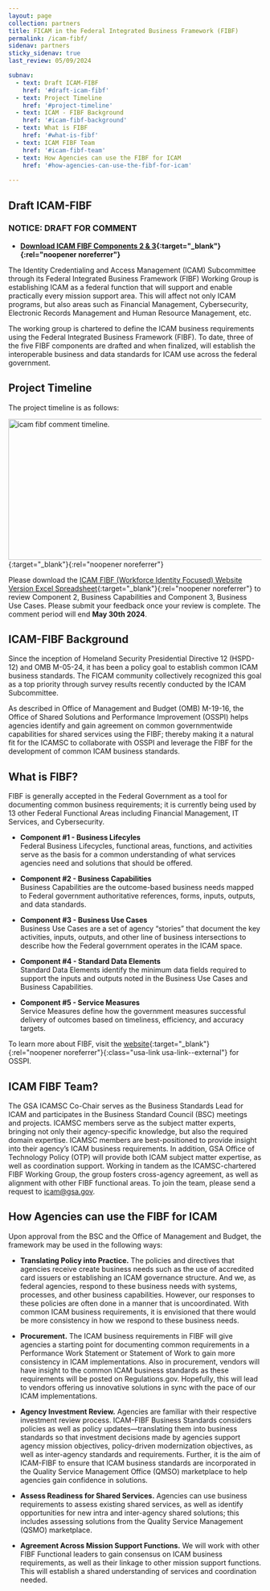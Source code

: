 ```yaml
---
layout: page
collection: partners
title: FICAM in the Federal Integrated Business Framework (FIBF)
permalink: /icam-fibf/
sidenav: partners
sticky_sidenav: true
last_review: 05/09/2024

subnav:
  - text: Draft ICAM-FIBF
    href: '#draft-icam-fibf'
  - text: Project Timeline
    href: '#project-timeline'
  - text: ICAM - FIBF Background
    href: '#icam-fibf-background'
  - text: What is FIBF
    href: '#what-is-fibf'
  - text: ICAM FIBF Team
    href: '#icam-fibf-team'
  - text: How Agencies can use the FIBF for ICAM
    href: '#how-agencies-can-use-the-fibf-for-icam'
    
---
```


## Draft ICAM-FIBF

### NOTICE: DRAFT FOR COMMENT    

- **[Download ICAM FIBF Components 2 & 3]({{site.baseurl}}/docs/icam-fibf-workforce-identity-focused-excel-spreadsheet.xlsx){:target="_blank"}{:rel="noopener noreferrer"}**

The Identity Credentialing and Access Management (ICAM) Subcommittee  through its Federal Integrated Business Framework (FIBF) Working Group is establishing ICAM as a federal function that will support and enable practically every mission support area. This will affect not only ICAM programs, but also areas such as Financial Management, Cybersecurity, Electronic Records Management and Human Resource Management, etc.   

The working group is chartered to define the ICAM business requirements using the Federal Integrated Business Framework (FIBF). To date, three of the five FIBF components are drafted and when finalized, will establish the interoperable business and data standards for ICAM use across the federal government.

## Project Timeline

The project timeline is as follows:

[<img src="{{site.baseurl}}/assets/img/framework-comment-timeline.png" alt="icam fibf comment timeline." width="560" height="280">]({{site.baseurl}}/assets/img/framework-comment-timeline.png){:target="_blank"}{:rel="noopener noreferrer"}

Please download the [ICAM FIBF (Workforce Identity Focused) Website Version Excel Spreadsheet]({{site.baseurl}}/docs/icam-fibf-workforce-identity-focused-excel-spreadsheet.xlsx){:target="_blank"}{:rel="noopener noreferrer"} to review Component 2, Business Capabilities and Component 3, Business Use Cases. Please submit your feedback once your review is complete. The comment period will end **May 30th 2024**. 

## ICAM-FIBF Background 

Since the inception of Homeland Security Presidential Directive 12 (HSPD-12) and OMB M-05-24, it has been a policy goal to establish common ICAM business standards. The FICAM community collectively recognized this goal as a top priority through survey results recently conducted by the ICAM Subcommittee.

As described in Office of Management and Budget (OMB) M-19-16, the Office of Shared Solutions and Performance Improvement (OSSPI) helps agencies identify and gain agreement on common governmentwide capabilities for shared services using the FIBF; thereby making it a natural fit for the ICAMSC to collaborate with OSSPI and leverage the FIBF for the development of common ICAM business standards.

## What is FIBF?

FIBF is generally accepted in the Federal Government as a tool for documenting
common business requirements; it is currently being used by 13 other Federal
Functional Areas including Financial Management, IT Services, and Cybersecurity.  

- **Component #1 - Business Lifecyles**<br>
Federal Business Lifecycles, functional areas, functions, and activities serve as the basis for a common understanding of what services agencies need and solutions that should be offered.


- **Component #2 - Business Capabilities**<br>
Business Capabilities are the outcome-based business needs mapped to Federal government authoritative references, forms, inputs, outputs, and data standards.
 
- **Component #3 - Business Use Cases**<br>
Business Use Cases are a set of agency “stories” that document the key activities, inputs, outputs, and other line of business intersections to describe how the Federal government operates in the ICAM space.

- **Component #4 - Standard Data Elements**<br>
Standard Data Elements identify the minimum data fields required to support the inputs and outputs noted in the Business Use Cases and Business Capabilities.


- **Component #5 - Service Measures**<br>
Service Measures define how the government measures successful delivery of outcomes based on timeliness, efficiency, and accuracy targets.

To learn more about FIBF, visit the [website](https://ussm.gsa.gov/fibf/){:target="_blank"}{:rel="noopener noreferrer"}{:class="usa-link usa-link--external"} for OSSPI. 

## ICAM FIBF Team?

The GSA ICAMSC Co-Chair serves as the Business Standards Lead for ICAM
and participates in the Business Standard Council (BSC) meetings and projects.
ICAMSC members serve as the subject matter experts, bringing not only their
agency-specific knowledge, but also the required domain expertise. ICAMSC
members are best-positioned  to provide insight into their agency’s ICAM business
requirements. In addition, GSA Office of Technology Policy (OTP) will provide both
ICAM subject matter expertise, as well as coordination support. Working in tandem
as the ICAMSC-chartered FIBF Working Group, the group fosters cross-agency
agreement, as well as alignment with other FIBF functional areas. To join the team,
please send a request to icam@gsa.gov.


## How Agencies can use the FIBF for ICAM

Upon approval from the BSC and the Office of Management and Budget, the framework may be used in the following ways:

- **Translating Policy into Practice.** The policies and directives that agencies receive create business needs such as the use of accredited card issuers or establishing an ICAM governance structure. And we, as federal agencies, respond to these business needs with systems, processes, and other business capabilities. However, our responses to these policies are often done in a manner that is uncoordinated. With common ICAM business requirements, it is envisioned that there would be more consistency in how we respond to these business needs.

- **Procurement.** The ICAM business requirements in FIBF will give agencies a starting point for documenting common requirements in a Performance Work Statement or Statement of Work to gain more consistency in ICAM implementations. Also in procurement, vendors will have insight to the common ICAM business standards as these requirements will be posted on Regulations.gov. Hopefully, this will lead to vendors offering us innovative solutions in sync with the pace of our ICAM implementations.

- **Agency Investment Review.**  Agencies are familiar with their respective investment review process. ICAM-FIBF Business Standards considers policies as well as policy updates—translating them into business standards so that investment decisions made by agencies support agency mission objectives, policy-driven modernization objectives, as well as inter-agency standards and requirements. Further, it is the aim of ICAM-FIBF to ensure that ICAM business standards are incorporated in the Quality Service Management Office (QMSO) marketplace to help agencies gain confidence in solutions. 

- **Assess Readiness for Shared Services.** Agencies can use business requirements to assess existing shared services, as well as identify opportunities for new intra and inter-agency shared solutions; this includes assessing solutions from the Quality Service Management (QSMO) marketplace. 

- **Agreement Across Mission Support Functions.** We will work with other FIBF Functional leaders to gain consensus on ICAM business requirements, as well as their linkage to other mission support functions. This will establish a shared understanding of services and coordination needed.
